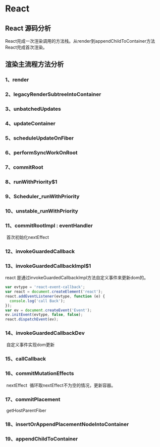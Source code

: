 # React



## React 源码分析
React完成一次渲染调用的方法栈。从render到appendChildToContainer方法React完成首次渲染。







## 渲染主流程方法分析

### 1、render





### 2、legacyRenderSubtreeIntoContainer







### 3、unbatchedUpdates





### 4、updateContainer





### 5、scheduleUpdateOnFiber





### 6、performSyncWorkOnRoot





### 7、commitRoot



### 8、runWithPriority$1



### 9、Scheduler_runWithPriority



### 10、unstable_runWithPriority



### 11、commitRootImpl : eventHandler

​	首次初始化nextEffect

### 12、invokeGuardedCallback



### 13、invokeGuardedCallbackImpl$1

react 是通过invokeGuardedCallbackImpl方法自定义事件来更新dom的。

```javascript
var evtype = 'react-event-callback';
var react = document.createElement('react');
react.addEventListener(evtype, function (e) {
  console.log('call Back');
});
var ev = document.createEvent('Event');
ev.initEvent(evtype, false, false);
react.dispatchEvent(ev);
```



### 14、invokeGuardedCallbackDev

​	自定义事件实现dom更新



### 15、callCallback





### 16、commitMutationEffects

​	nextEffect
​	循环取nextEffect不为空的情况，更新容器。



### 17、commitPlacement

​	getHostParentFiber

### 18、insertOrAppendPlacementNodeIntoContainer



### 19、appendChildToContainer


































